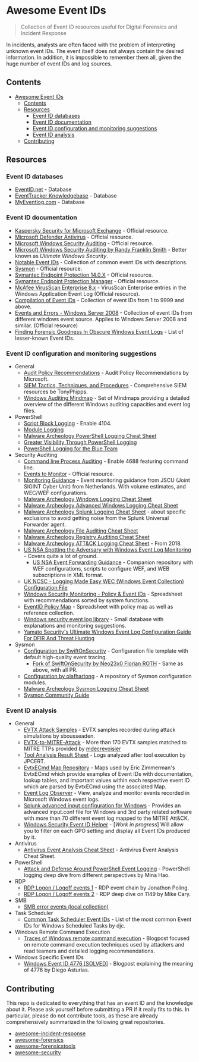 # Awesome Event IDs

> Collection of Event ID resources useful for Digital Forensics and Incident Response

In incidents, analysts are often faced with the problem of interpreting unknown event IDs.
The event itself does not always contain the desired information.
In addition, it is impossible to remember them all, given the huge number of event IDs and log sources.

## Contents

- [Awesome Event IDs](#awesome-event-ids)
  - [Contents](#contents)
  - [Resources](#resources)
    - [Event ID databases](#event-id-databases)
    - [Event ID documentation](#event-id-documentation)
    - [Event ID configuration and monitoring suggestions](#event-id-configuration-and-monitoring-suggestions)
    - [Event ID analysis](#event-id-analysis)
  - [Contributing](#contributing)

## Resources

### Event ID databases

- [EventID.net](http://www.eventid.net/search.asp) - Database
- [EventTracker Knowledgebase](https://kb.eventtracker.com/) - Database
- [MyEventlog.com](https://www.myeventlog.com/) - Database

### Event ID documentation

- [Kaspersky Security for Microsoft Exchange](https://support.kaspersky.com/KS4Exchange/9.6/en-US/127197.htm) - Official resource.
- [Microsoft Defender Antivirus](https://docs.microsoft.com/en-us/microsoft-365/security/defender-endpoint/troubleshoot-microsoft-defender-antivirus?view=o365-worldwide#microsoft-defender-antivirus-event-ids) - Official resource.
- [Microsoft Windows Security Auditing](https://docs.microsoft.com/en-us/windows/security/threat-protection/auditing/security-auditing-overview) - Official resource.
- [Microsoft Windows Security Auditing by Randy Franklin Smith](https://www.ultimatewindowssecurity.com/securitylog/encyclopedia/) - Better known as _Ultimate Windows Security_.
- [Notable Event IDs](https://github.com/TonyPhipps/SIEM/blob/master/Notable-Event-IDs.md) - Collection of common event IDs with descriptions.
- [Sysmon](https://docs.microsoft.com/en-us/sysinternals/downloads/sysmon#events) - Official resource.
- [Symantec Endpoint Protection 14.0.X](https://knowledge.broadcom.com/external/article/170359/endpoint-protection-140x-event-log-entri.html) - Official resource.
- [Symantec Endpoint Protection Manager](https://knowledge.broadcom.com/external/article/157017/endpoint-protection-manager-event-log-en.html) - Official resource.
- [McAfee VirusScan Enterprise 8.x](https://kcm.trellix.com/corporate/index?page=content&id=KB54827) - VirusScan Enterprise entries in the Windows Application Event Log (Official resource).
- [Compilation of Event IDs](http://www.chicagotech.net/wineventid.htm) - Collection of event IDs from 1 to 9999 and above.
- [Events and Errors - Windows Server 2008](https://docs.microsoft.com/en-us/previous-versions/windows/it-pro/windows-server-2008-r2-and-2008/cc754424(v=ws.10)) - Collection of event IDs from different windows event source. Applies to Windows Server 2008 and similar. (Official resource)
- [Finding Forensic Goodness In Obscure Windows Event Logs](https://nasbench.medium.com/finding-forensic-goodness-in-obscure-windows-event-logs-60e978ea45a3) - List of lesser-known Event IDs.

### Event ID configuration and monitoring suggestions

- General
  - [Audit Policy Recommendations](https://learn.microsoft.com/en-us/windows-server/identity/ad-ds/plan/security-best-practices/audit-policy-recommendations) - Audit Policy Recommendations by Microsoft.
  - [SIEM Tactics, Techniques, and Procedures](https://github.com/TonyPhipps/SIEM) - Comprehensive SIEM resources be TonyPhipps.
  - [Windows Auditing Mindmap](https://github.com/mdecrevoisier/Windows-auditing-mindmap) - Set of Mindmaps providing a detailed overview of the different Windows auditing capacities and event log files.
- PowerShell
  - [Script Block Logging](https://docs.microsoft.com/en-us/powershell/module/microsoft.powershell.core/about/about_logging_windows?view=powershell-7.1#viewing-the-powershell-event-log-entries-on-windows) - Enable 4104.
  - [Module Logging](https://docs.microsoft.com/en-us/powershell/module/microsoft.powershell.core/about/about_group_policy_settings?view=powershell-7.1#turn-on-module-logging)
  - [Malware Archeology PowerShell Logging Cheat Sheet](https://www.malwarearchaeology.com/s/Windows-PowerShell-Logging-Cheat-Sheet-ver-Sept-2018-v22.pdf)
  - [Greater Visibility Through PowerShell Logging](https://www.mandiant.com/resources/greater-visibilityt)
  - [PowerShell Logging for the Blue Team](https://www.blackhillsinfosec.com/powershell-logging-blue-team/)
- Security Auditing
  - [Command line Process Auditing](https://docs.microsoft.com/en-us/windows-server/identity/ad-ds/manage/component-updates/command-line-process-auditing#configuration) - Enable 4688 featuring command line.
  - [Events to Monitor](https://docs.microsoft.com/en-us/windows-server/identity/ad-ds/plan/appendix-l--events-to-monitor) - Official resource.
  - [Monitoring Guidance](https://github.com/JSCU-NL/logging-essentials) - Event monitoring guidance from JSCU (Joint SIGINT Cyber Unit) from Netherlands. With  volume estimates, and WEC/WEF configurations.
  - [Malware Archeology Windows Logging Cheat Sheet](https://www.malwarearchaeology.com/s/Windows-Logging-Cheat-Sheet_ver_Feb_2019.pdf)
  - [Malware Archeology Advanced Windows Logging Cheat Sheet](https://www.malwarearchaeology.com/s/Windows-Advanced-Logging-Cheat-Sheet_ver_Feb_2019_v12.pdf)
  - [Malware Archeology Splunk Logging Cheat Sheet](https://www.malwarearchaeology.com/s/Windows-Splunk-Logging-Cheat-Sheet-v222.pdf) - about specific exclusions to avoid getting noise from the Splunk Universal Forwarder agent.
  - [Malware Archeology File Auditing Cheat Sheet](https://www.malwarearchaeology.com/s/Windows-File-Auditing-Cheat-Sheet-ver-Nov-2017-3fwr.pdf)
  - [Malware Archeology Registry Auditing Cheat Sheet](https://www.malwarearchaeology.com/s/Windows-Registry-Auditing-Cheat-Sheet-ver-Aug-2019.pdf)
  - [Malware Archeology ATT&CK Logging Cheat Sheet](https://www.malwarearchaeology.com/s/Windows-ATTCK_Logging-Cheat-Sheet_ver_Sept_2018.pdf) - From 2018.
  - [US NSA Spotting the Adversary with Windows Event Log Monitoring](https://apps.nsa.gov/iaarchive/library/ia-guidance/security-configuration/applications/assets/public/upload/Spotting-the-Adversary-with-Windows-Event-Log-Monitoring.pdf) - Covers quite a lot of ground.
    - [US NSA Event Forwarding Guidance](https://github.com/nsacyber/Event-Forwarding-Guidance) - Companion repository with WEF configurations, scripts to configure WEF, and WEB subscriptions in XML format.
  - [UK NCSC - Logging Made Easy WEC (Windows Event Collection) Configuration File](https://github.com/ukncsc/lme/blob/master/Chapter%201%20Files/lme_wec_config.xml)
  - [Windows Security Monitoring - Policy & Event IDs](https://docs.google.com/spreadsheets/d/1BhR3cymZ53ZJfJdKAGKszuB-jgsr8GBJBOCJl50WGKE/edit?usp=sharing) - Spreadsheet with recommendations sorted by system functions.
  - [EventID Policy Map](https://docs.google.com/spreadsheets/d/16WuMNL5WWjE4YJIKrt1ut3fZWTbPPKnAGBjGilLrzBE/edit#gid=1714197816) - Spreadsheet with policy map as well as reference collection.
  - [Windows security event log library](https://www.manageengine.com/products/active-directory-audit/kb/windows-event-log-id-list.html) - Small database with explanations and monitoring suggestions.
  - [Yamato Security's Ultimate Windows Event Log Configuration Guide For DFIR And Threat Hunting](https://github.com/Yamato-Security/EnableWindowsLogSettings)
- Sysmon
  - [Configuration by SwiftOnSecurity](https://github.com/SwiftOnSecurity/sysmon-config) - Configuration file template with default high-quality event tracing.
    - [Fork of SwiftOnSecurity by Neo23x0 Florian ROTH](https://github.com/Neo23x0/sysmon-config) - Same as above, with all PR.
  - [Configuration by olafhartong](https://github.com/olafhartong/sysmon-modular) - A repository of Sysmon configuration modules.
  - [Malware Archeology Sysmon Logging Cheat Sheet](https://www.malwarearchaeology.com/s/Windows-Sysmon-Logging-Cheat-Sheet_Jan_2020-g7sl.pdf)
  - [Sysmon Community Guide](https://github.com/trustedsec/SysmonCommunityGuide)

### Event ID analysis

- General
  - [EVTX Attack Samples](https://github.com/sbousseaden/EVTX-ATTACK-SAMPLES) - EVTX samples recorded during attack simulations by sbousseaden.
  - [EVTX-to-MITRE-Attack](https://github.com/mdecrevoisier/EVTX-to-MITRE-Attack) - More than 170 EVTX samples matched to MITRE TTPs provided by [mdecrevoisier](https://twitter.com/mdecrevoisier)
  - [Tool Analysis Result Sheet](https://jpcertcc.github.io/ToolAnalysisResultSheet/#) - Logs analyzed after tool execution by JPCERT.
  - [EvtxECmd Map Repository](https://github.com/EricZimmerman/evtx/tree/master/evtx/Maps) - Maps used by Eric Zimmerman's EvtxECmd which provide examples of Event IDs with documentation, lookup tables, and important values within each respective event ID which are parsed by EvtxECmd using the associated Map.
  - [Event Log Observer](https://lizard-labs.com/event_log_observer.aspx) - View, analyze and monitor events recorded in Microsoft Windows event logs.
  - [Splunk advanced input configuration for Windows](https://github.com/mdecrevoisier/Splunk-input-windows-baseline) - Provides an advanced input.conf file for Windows and 3rd party related software with more than 70 different event log mapped to the MITRE Att&CK.
  - [Windows Security Event ID Helper](https://github.com/qbrusa/Windows-Security-Event-ID-Helper) - [_Work in progress_] Will allow you to filter on each GPO setting and display all Event IDs produced by it.
- Antivirus
  - [Antivirus Event Analysis Cheat Sheet](https://www.nextron-systems.com/2023/01/20/antivirus-event-analysis-cheat-sheet-v1-12-0/) - Antivirus Event Analysis Cheat Sheet.
- PowerShell
  - [Attack and Defense Around PowerShell Event Logging](https://nsfocusglobal.com/attack-and-defense-around-powershell-event-logging/) - PowerShell logging deep dive from different perspectives by Mina Hao.
- RDP
  - [RDP Logon / Logoff events 1](https://ponderthebits.com/2018/02/windows-rdp-related-event-logs-identification-tracking-and-investigation/) - RDP event chain by Jonathon Poling.
  - [RDP Logon / Logoff events 2](https://dfironthemountain.wordpress.com/2019/02/15/rdp-event-log-dfir/) - RDP deep dive on 1149 by Mike Cary.
- SMB
  - [SMB error events (local collection)](event_ids/smb.md#smb-error-events)
- Task Scheduler
  - [Common Task Scheduler Event IDs](https://media.ultraspark.ca/blog/2017/03/29/common-task-scheduler-event-ids/) - List of the most common Event IDs for Windows Scheduled Tasks by djc.
- Windows Remote Command Execution
  - [Traces of Windows remote command execution](https://www.synacktiv.com/en/publications/traces-of-windows-remote-command-execution.html) - Blogpost focused on remote command execution techniques used by attackers and read teamers and detailed logging recommendations.
- Windows Specific Event IDs
  - [Windows Event ID 4776 [SOLVED]](https://www.pcwdld.com/windows-event-id-4776/) - Blogpost explaining the meaning of 4776 by Diego Asturias.

## Contributing

This repo is dedicated to everything that has an event ID and the knowledge about it.
Please ask yourself before submitting a PR if it really fits to this.
In particular, please do not contribute tools, as these are already comprehensively summarized in the following great repositories.

- [awesome-incident-response](https://github.com/meirwah/awesome-incident-response)
- [awesome-forensics](https://github.com/cugu/awesome-forensics)
- [awesome-forensicstools](https://github.com/ivbeg/awesome-forensicstools)
- [awesome-security](https://github.com/sbilly/awesome-security)
